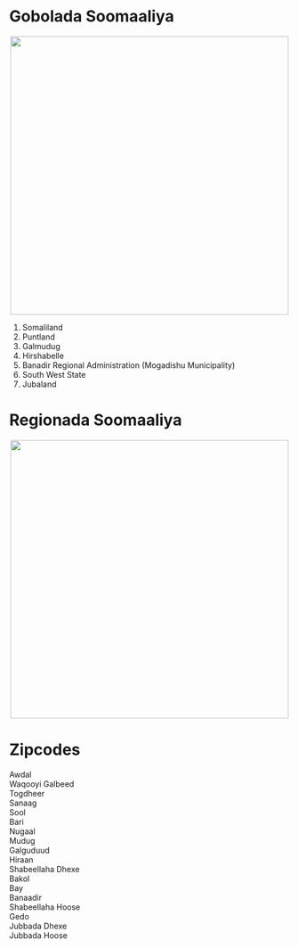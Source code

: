 # Gobolada Soomaaliya
<p align="center">
	<img src="https://raw.githubusercontent.com/abdulnsheikh/boostada/main/images/states.jpeg" height="500"/>
</p>

<ol>
	<li>Somaliland</li>
	<li>Puntland</li>
	<li>Galmudug</li>
	<li>Hirshabelle</li>
	<li>Banadir Regional Administration (Mogadishu Municipality)</li>
	<li>South West State</li>
	<li>Jubaland</li>
</ol>

# Regionada Soomaaliya
<p align="center">
	<img src="https://raw.githubusercontent.com/abdulnsheikh/boostada/main/images/regions.webp" height="500"/>
</p>


# Zipcodes
Awdal
<br/>
Waqooyi Galbeed
<br/>
Togdheer
<br/>
Sanaag
<br/>
Sool
<br/>
Bari
<br/>
Nugaal
<br/>
Mudug
<br/>
Galguduud
<br/>
Hiraan
<br/>
Shabeellaha Dhexe
<br/>
Bakol
<br/>
Bay
<br/>
Banaadir
<br/>
Shabeellaha Hoose
<br/>
Gedo
<br/>
Jubbada Dhexe
<br/>
Jubbada Hoose

